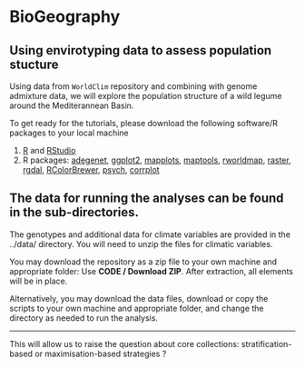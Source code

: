 # BioGeography
## Using envirotyping data to assess population stucture

Using data from `WorldClim` repository and combining with genome admixture data, we will explore the population structure of a wild legume around the Mediterannean Basin.

To get ready for the tutorials, please download the following software/R packages to your local machine

1. [R](https://www.r-project.org/) and [RStudio](https://www.rstudio.com/products/rstudio/download/)
2. R packages: [adegenet](https://cran.r-project.org/web/packages/adegenet/), [ggplot2](), [mapplots](https://cran.r-project.org/web/packages/mapplots), [maptools](https://cran.r-project.org/web/packages/maptools), [rworldmap](https://cran.r-project.org/web/packages/rworldmap), [raster](https://cran.r-project.org/web/packages/raster), [rgdal](https://cran.r-project.org/web/packages/rgdal), [RColorBrewer](https://cran.r-project.org/web/packages/RColorBrewer), [psych](https://cran.r-project.org/web/packages/psych), [corrplot](https://cran.r-project.org/web/packages/corrplot)

## The data for running the analyses can be found in the sub-directories.
The genotypes and additional data for climate variables are provided in the ../data/ directory. You will need to unzip the files for climatic variables.

You may download the repository as a zip file to your own machine and appropriate folder: Use **CODE / Download ZIP**. After extraction, all elements will be in place.  

Alternatively, you may download the data files, download or copy the scripts to your own machine and appropriate folder, and change the directory as needed to run the analysis.  

---

This will allow us to raise the question about core collections: stratification-based or maximisation-based strategies ?

